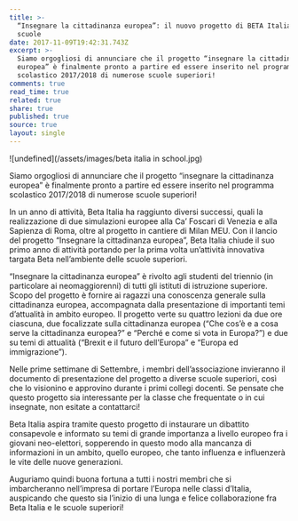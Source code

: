 ```yaml
---
title: >-
  “Insegnare la cittadinanza europea”: il nuovo progetto di BETA Italia nelle
  scuole
date: 2017-11-09T19:42:31.743Z
excerpt: >-
  Siamo orgogliosi di annunciare che il progetto “insegnare la cittadinanza
  europea” è finalmente pronto a partire ed essere inserito nel programma
  scolastico 2017/2018 di numerose scuole superiori!
comments: true
read_time: true
related: true
share: true
published: true
source: true
layout: single
---
```

![undefined](/assets/images/beta italia in school.jpg)

Siamo orgogliosi di annunciare che il progetto “insegnare la cittadinanza europea” è finalmente pronto a partire ed essere inserito nel programma scolastico 2017/2018 di numerose scuole superiori!

In un anno di attività, Beta Italia ha raggiunto diversi successi, quali la realizzazione di due simulazioni europee alla Ca’ Foscari di Venezia e alla Sapienza di Roma, oltre al progetto in cantiere di Milan MEU. Con il lancio del progetto “Insegnare la cittadinanza europea”, Beta Italia chiude il suo primo anno di attività portando per la prima volta un’attività innovativa targata Beta nell’ambiente delle scuole superiori.

“Insegnare la cittadinanza europea” è rivolto agli studenti del triennio (in particolare ai neomaggiorenni) di tutti gli istituti di istruzione superiore. Scopo del progetto è fornire ai ragazzi una conoscenza generale sulla cittadinanza europea, accompagnata dalla presentazione di importanti temi d’attualità in ambito europeo. Il progetto verte su quattro lezioni da due ore ciascuna, due focalizzate sulla cittadinanza europea (“Che cos’è e a cosa serve la cittadinanza europea?” e “Perché e come si vota in Europa?”) e due su temi di attualità (“Brexit e il futuro dell’Europa” e “Europa ed immigrazione”).

Nelle prime settimane di Settembre, i membri dell’associazione invieranno il documento di presentazione del progetto a diverse scuole superiori, così che lo visionino e approvino durante i primi collegi docenti. Se pensate che questo progetto sia interessante per la classe che frequentate o in cui insegnate, non esitate a contattarci!

Beta Italia aspira tramite questo progetto di instaurare un dibattito consapevole e informato su temi di grande importanza a livello europeo fra i giovani neo-elettori, sopperendo in questo modo alla mancanza di informazioni in un ambito, quello europeo, che tanto influenza e influenzerà le vite delle nuove generazioni.

Auguriamo quindi buona fortuna a tutti i nostri membri che si imbarcheranno nell’impresa di portare l’Europa nelle classi d’Italia, auspicando che questo sia l’inizio di una lunga e felice collaborazione fra Beta Italia e le scuole superiori!
